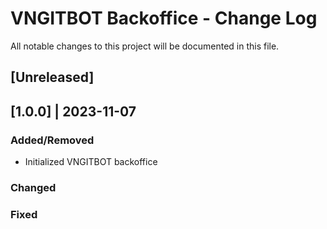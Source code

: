 # VNGITBOT Backoffice - Change Log
All notable changes to this project will be documented in this file.

## [Unreleased]

## [1.0.0] | 2023-11-07
### Added/Removed
- Initialized VNGITBOT backoffice
### Changed
### Fixed